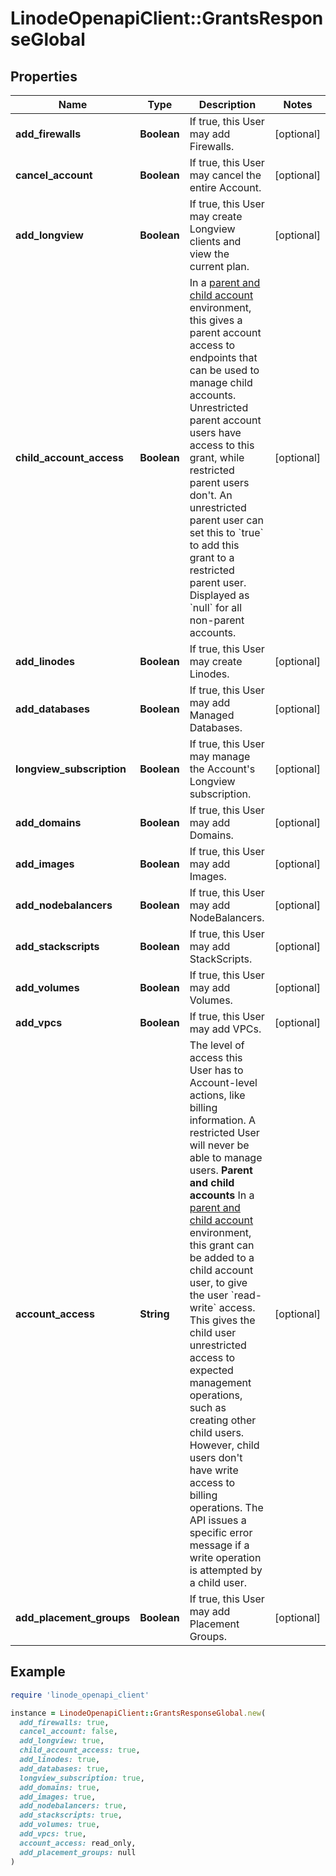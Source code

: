 # LinodeOpenapiClient::GrantsResponseGlobal

## Properties

| Name | Type | Description | Notes |
| ---- | ---- | ----------- | ----- |
| **add_firewalls** | **Boolean** | If true, this User may add Firewalls. | [optional] |
| **cancel_account** | **Boolean** | If true, this User may cancel the entire Account. | [optional] |
| **add_longview** | **Boolean** | If true, this User may create Longview clients and view the current plan. | [optional] |
| **child_account_access** | **Boolean** | In a [parent and child account](https://www.linode.com/docs/guides/parent-child-accounts/) environment, this gives a parent account access to endpoints that can be used to manage child accounts. Unrestricted parent account users have access to this grant, while restricted parent users don&#39;t. An unrestricted parent user can set this to &#x60;true&#x60; to add this grant to a restricted parent user. Displayed as &#x60;null&#x60; for all non-parent accounts. | [optional] |
| **add_linodes** | **Boolean** | If true, this User may create Linodes. | [optional] |
| **add_databases** | **Boolean** | If true, this User may add Managed Databases. | [optional] |
| **longview_subscription** | **Boolean** | If true, this User may manage the Account&#39;s Longview subscription. | [optional] |
| **add_domains** | **Boolean** | If true, this User may add Domains. | [optional] |
| **add_images** | **Boolean** | If true, this User may add Images. | [optional] |
| **add_nodebalancers** | **Boolean** | If true, this User may add NodeBalancers. | [optional] |
| **add_stackscripts** | **Boolean** | If true, this User may add StackScripts. | [optional] |
| **add_volumes** | **Boolean** | If true, this User may add Volumes. | [optional] |
| **add_vpcs** | **Boolean** | If true, this User may add VPCs. | [optional] |
| **account_access** | **String** | The level of access this User has to Account-level actions, like billing information. A restricted User will never be able to manage users.  __Parent and child accounts__  In a [parent and child account](https://www.linode.com/docs/guides/parent-child-accounts/) environment, this grant can be added to a child account user, to give the user &#x60;read-write&#x60; access. This gives the child user unrestricted access to expected management operations, such as creating other child users. However, child users don&#39;t have write access to billing operations. The API issues a specific error message if a write operation is attempted by a child user. | [optional] |
| **add_placement_groups** | **Boolean** | If true, this User may add Placement Groups. | [optional] |

## Example

```ruby
require 'linode_openapi_client'

instance = LinodeOpenapiClient::GrantsResponseGlobal.new(
  add_firewalls: true,
  cancel_account: false,
  add_longview: true,
  child_account_access: true,
  add_linodes: true,
  add_databases: true,
  longview_subscription: true,
  add_domains: true,
  add_images: true,
  add_nodebalancers: true,
  add_stackscripts: true,
  add_volumes: true,
  add_vpcs: true,
  account_access: read_only,
  add_placement_groups: null
)
```

